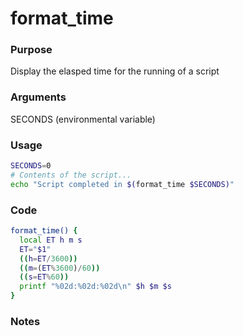 # format_time
### Purpose
Display the elasped time for the running of a script
### Arguments
SECONDS (environmental variable)
### Usage
```bash
SECONDS=0
# Contents of the script...
echo "Script completed in $(format_time $SECONDS)"
```
### Code
```bash
format_time() {
  local ET h m s
  ET="$1"
  ((h=ET/3600))
  ((m=(ET%3600)/60))
  ((s=ET%60))
  printf "%02d:%02d:%02d\n" $h $m $s
}
```
### Notes

